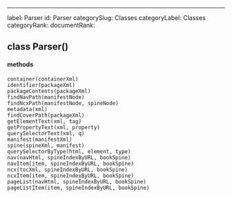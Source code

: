 ---
label: Parser
id: Parser
categorySlug: Classes
categoryLabel: Classes
categoryRank: 
documentRank:

## class Parser()  
#### methods  
    container(containerXml)  
    identifier(packageXml)  
    packageContents(packageXml)  
    findNavPath(manifestNode)  
    findNcxPath(manifestNode, spineNode)  
    metadata(xml)  
    findCoverPath(packageXml)  
    getElementText(xml, tag)  
    getPropertyText(xml, property)  
    querySelectorText(xml, q)  
    manifest(manifestXml)  
    spine(spineXml, manifest)  
    querySelectorByType(html, element, type)  
    nav(navHtml, spineIndexByURL, bookSpine)  
    navItem(item, spineIndexByURL, bookSpine)  
    ncx(tocXml, spineIndexByURL, bookSpine)  
    ncxItem(item, spineIndexByURL, bookSpine)  
    pageList(navHtml, spineIndexByURL, bookSpine)  
    pageListItem(item, spineIndexByURL, bookSpine)  